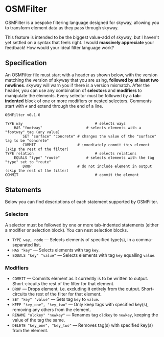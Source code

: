 # OSMFilter

OSMFilter is a bespoke filtering language designed for skyway, allowing you to transform element data as they pass through skyway.

<div class="warning">
This feature is intended to be the biggest value-add of skyway, but I haven't yet settled on a syntax that feels right.
I would <strong>massively appreciate</strong> your feedback!
How would your ideal filter language work?
</div>

## Specification

An OSMFilter file must start with a header as shown below, with the version matching the version of skyway that you are using, **followed by at least two newlines**.
skyway will warn you if there is a version mismatch.
After the header, you can use any combination of **selectors** and **modifiers** to manipulate the elements.
Every selector must be followed by a **tab-indented** block of one or more modifiers or nested selectors.
Comments start with `#` and extend through the end of a line.
```osmfilter
OSMFilter v0.1.0

TYPE way                                 # selects ways
	HAS "footway"                    # selects elements with a "footway" tag (any value)
		SET "surface" "concrete" # changes the value of the "surface" tag to be "concrete"
		COMMIT                   # immediately commit this element (skip the rest of the filter)
TYPE relation                            # selects relations
	EQUALS "type" "route"            # selects elements with the tag "type" set to "route"
		DROP                     # do not include element in output (skip the rest of the filter)
COMMIT                                   # commit the element
```

## Statements

Below you can find descriptions of each statement supported by OSMFilter.

### Selectors

A selector must be followed by one or more tab-indented statements (either a modifier or selection block).
You can nest selection blocks.

- `TYPE way, node` — Selects elements of specified type(s), in a comma-separated list.
- `HAS "key"` — Selects elements with tag `key`.
- `EQUALS "key" "value"` — Selects elements with tag `key` equalling `value`.

### Modifiers

- `COMMIT` — Commits element as it currently is to be written to output. Short-circuits the rest of the filter for that element.
- `DROP` — Drops element, i.e. excluding it entirely from the output. Short-circuits the rest of the filter for that element.
- `SET "key" "value"` — Sets tag `key` to `value`.
- `KEEP "key_one", "key_two"` — Only keep tags with specified key(s), removing any others from the element.
- `RENAME "oldkey" "newkey"` — Renames tag `oldkey` to `newkey`, keeping the value of the tag the same.
- `DELETE "key_one", "key_two"` — Removes tag(s) with specified key(s) from the element.
